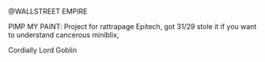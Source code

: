@WALLSTREET EMPIRE

PIMP MY PAINT: Project for rattrapage Epitech, got 31/29
stole it if you want to understand cancerous miniblix, 

Cordially Lord Goblin